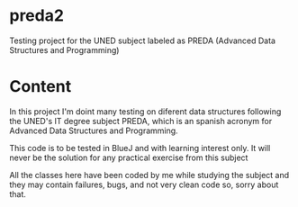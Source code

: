 # preda2
Testing project for the UNED subject labeled as PREDA (Advanced Data Structures and Programming)

# Content
In this project I'm doint many testing on diferent data structures following the UNED's IT degree subject PREDA, which is an spanish acronym for Advanced Data Structures and Programming.

This code is to be tested in BlueJ and with learning interest only. It will never be the solution for any practical exercise from this subject

All the classes here have been coded by me while studying the subject and they may contain failures, bugs, and not very clean code so, sorry about that.
